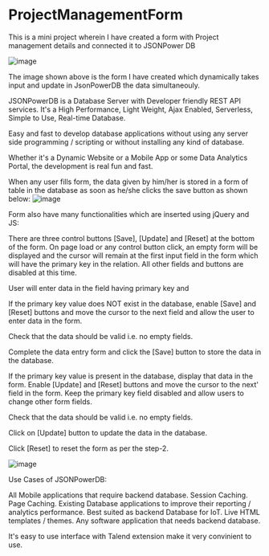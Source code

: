# ProjectManagementForm
This is a mini project wherein I have created a form with Project management details and connected it to JSONPower DB

![image](https://user-images.githubusercontent.com/97757688/216600689-d7d122a6-6292-410a-9419-2bc916ba0106.png)

The image shown above is the form I have created which dynamically takes input and update in JsonPowerDB the data simultaneouly.

JSONPowerDB is a Database Server with Developer friendly REST API services. It's a High Performance, Light Weight, Ajax Enabled, Serverless, Simple to Use, Real-time Database.

Easy and fast to develop database applications without using any server side programming / scripting or without installing any kind of database.

Whether it's a Dynamic Website or a Mobile App or some Data Analytics Portal, the development is real fun and fast.

When any user fills form, the data given by him/her is stored in a form of table in the database as soon as he/she clicks the save button as shown below:
![image](https://user-images.githubusercontent.com/97757688/216602497-fb4fc070-efb0-46bc-a64d-52a10bc7f760.png)

Form also have many functionalities which are inserted using jQuery and JS:

There are three control buttons [Save], [Update] and [Reset] at the bottom of the form. On page load or any control button click, an empty form will be displayed and the cursor will remain at the first input field in the form which will have the primary key in the relation. All other fields and buttons are disabled at this time.

User will enter data in the field having primary key and

If the primary key value does NOT exist in the database, enable [Save] and [Reset] buttons and move the cursor to the next field and allow the user to enter data in the form.

Check that the data should be valid i.e. no empty fields.

Complete the data entry form and click the [Save] button to store the data in the database.

If the primary key value is present in the database, display that data in the form. Enable [Update] and [Reset] buttons and move the cursor to the next' field in the form. Keep the primary key field disabled and allow users to change other form fields.

Check that the data should be valid i.e. no empty fields.

Click on [Update] button to update the data in the database.

Click [Reset] to reset the form as per the step-2.

![image](https://user-images.githubusercontent.com/97757688/216603099-8f026ab1-7119-4b5f-b6e2-eec6c9d2ec68.png)


Use Cases of JSONPowerDB:

All Mobile applications that require backend database.
Session Caching.
Page Caching.
Existing Database applications to improve their reporting / analytics performance.
Best suited as backend Database for IoT.
Live HTML templates / themes.
Any software application that needs backend database.

It's easy to use interface with Talend extension make it very convinient to use.
